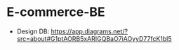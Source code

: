 # E-commerce-BE

- Design DB: https://app.diagrams.net/?src=about#G1ptAORB5xARIGQBaO7iAOyyD77fcK1bl5
